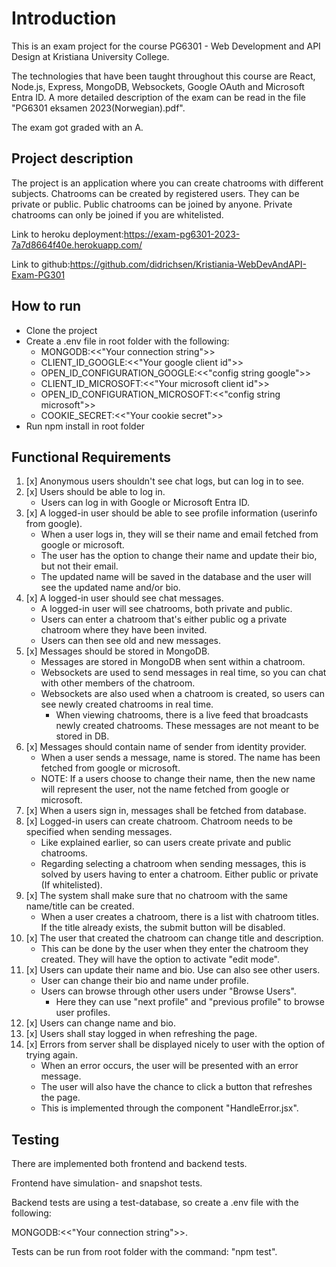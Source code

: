 # **Introduction**

This is an exam project for the course PG6301 - Web Development and API Design at Kristiana University College.
 
The technologies that have been taught throughout this course are React, Node.js, Express, MongoDB, Websockets, Google OAuth and Microsoft Entra ID.
A more detailed description of the exam can be read in the file "PG6301 eksamen 2023(Norwegian).pdf".

The exam got graded with an A. 

## Project description

The project is an application where you can create chatrooms with different subjects. Chatrooms can be
created by registered users. They can be private or public. Public chatrooms can be joined by
anyone. Private chatrooms can only be joined if you are whitelisted.

Link to heroku deployment:https://exam-pg6301-2023-7a7d8664f40e.herokuapp.com/

Link to github:https://github.com/didrichsen/Kristiania-WebDevAndAPI-Exam-PG301

## **How to run**

- Clone the project
- Create a .env file in root folder with the following:
  - MONGODB:<<"Your connection string">>
  - CLIENT_ID_GOOGLE:<<"Your google client id">>
  - OPEN_ID_CONFIGURATION_GOOGLE:<<"config string google">>
  - CLIENT_ID_MICROSOFT:<<"Your microsoft client id">>
  - OPEN_ID_CONFIGURATION_MICROSOFT:<<"config string microsoft">>
  - COOKIE_SECRET:<<"Your cookie secret">>
- Run npm install in root folder

## **Functional Requirements**

1. [x] Anonymous users shouldn't see chat logs, but can log in to see.
2. [x] Users should be able to log in.
   - Users can log in with Google or Microsoft Entra ID.
3. [x] A logged-in user should be able to see profile information (userinfo from google).
   - When a user logs in, they will se their name and email fetched from google or microsoft.
   - The user has the option to change their name and update their bio, but not their email.
   - The updated name will be saved in the database and the user will see the updated name and/or bio.
4. [x] A logged-in user should see chat messages.
   - A logged-in user will see chatrooms, both private and public.
   - Users can enter a chatroom that's either public og a private chatroom where they have been invited.
   - Users can then see old and new messages.
5. [x] Messages should be stored in MongoDB.
   - Messages are stored in MongoDB when sent within a chatroom.
   - Websockets are used to send messages in real time, so you can chat with other members of the chatroom.
   - Websockets are also used when a chatroom is created, so users can see newly created chatrooms in real time.
     - When viewing chatrooms, there is a live feed that broadcasts newly created chatrooms. These messages are not meant to be stored in DB.
6. [x] Messages should contain name of sender from identity provider.
   - When a user sends a message, name is stored. The name has been fetched from google or microsoft.
   - NOTE: If a users choose to change their name, then the new name will represent the user, not the name fetched from google or microsoft.
7. [x] When a users sign in, messages shall be fetched from database.
8. [x] Logged-in users can create chatroom. Chatroom needs to be specified when sending messages.
   - Like explained earlier, so can users create private and public chatrooms.
   - Regarding selecting a chatroom when sending messages, this is solved by users having to enter a chatroom. Either public or private (If whitelisted).
9. [x] The system shall make sure that no chatroom with the same name/title can be created.
   - When a user creates a chatroom, there is a list with chatroom titles. If the title already exists, the submit button will be disabled.
10. [x] The user that created the chatroom can change title and description.
    - This can be done by the user when they enter the chatroom they created. They will have the option to activate "edit mode".
11. [x] Users can update their name and bio. Use can also see other users.
    - User can change their bio and name under profile.
    - Users can browse through other users under "Browse Users".
      - Here they can use "next profile" and "previous profile" to browse user profiles.
12. [x] Users can change name and bio.
13. [x] Users shall stay logged in when refreshing the page.
14. [x] Errors from server shall be displayed nicely to user with the option of trying again.
    - When an error occurs, the user will be presented with an error message.
    - The user will also have the chance to click a button that refreshes the page.
    - This is implemented through the component "HandleError.jsx".

## **Testing**

There are implemented both frontend and backend tests.

Frontend have simulation- and snapshot tests.

Backend tests are using a test-database, so create a .env file with the following:

MONGODB:<<"Your connection string">>.

Tests can be run from root folder with the command: "npm test".
